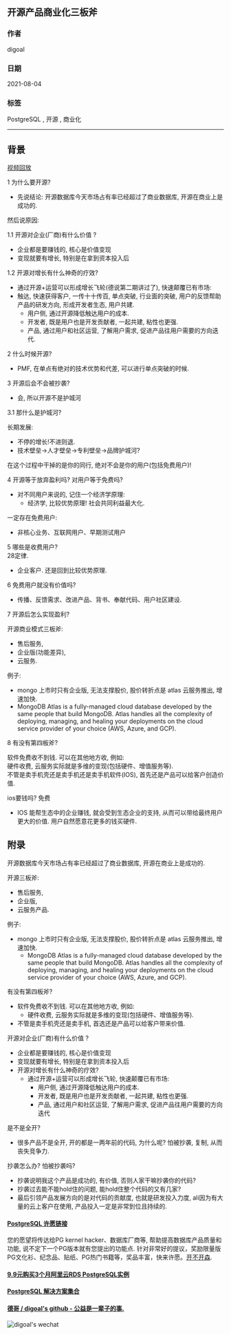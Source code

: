 ## 开源产品商业化三板斧  
  
### 作者  
digoal  
  
### 日期  
2021-08-04   
  
### 标签  
PostgreSQL , 开源 , 商业化  
  
----  
  
## 背景  
[视频回放](https://www.bilibili.com/video/BV1Jq4y1n7Ac/)    
  
1 为什么要开源?   
- 先说结论: 开源数据库今天市场占有率已经超过了商业数据库, 开源在商业上是成功的.  
  
然后说原因:   
  
1\.1 开源对企业(厂商)有什么价值 ?     
- 企业都是要赚钱的, 核心是价值变现  
- 变现就要有增长, 特别是在拿到资本投入后  
  
1\.2 开源对增长有什么神奇的疗效?  
- 通过开源+运营可以形成增长飞轮(德说第二期讲过了), 快速颠覆已有市场:  
- 触达, 快速获得客户, 一传十十传百, 单点突破, 行业面的突破, 用户的反馈帮助产品的研发方向, 形成开发者生态, 用户共建.   
    - 用户侧, 通过开源降低触达用户的成本.  
    - 开发者, 既是用户也是开发贡献者, 一起共建, 粘性也更强.  
    - 产品, 通过用户和社区运营, 了解用户需求, 促进产品往用户需要的方向迭代.   
  
2 什么时候开源?   
- PMF, 在单点有绝对的技术优势和代差, 可以进行单点突破的时候.   
  
3 开源后会不会被抄袭?   
- 会, 所以开源不是护城河   
  
3\.1 那什么是护城河?   
  
长期发展:   
- 不停的增长!不进则退.  
- 技术壁垒->人才壁垒->专利壁垒->品牌护城河?  
  
在这个过程中干掉的是你的同行, 绝对不会是你的用户(包括免费用户)!    
  
4 开源等于放弃盈利吗? 对用户等于免费吗?   
- 对不同用户来说的, 记住一个经济学原理:   
    - 经济学, 比较优势原理! 社会共同利益最大化.  
  
一定存在免费用户:    
- 非核心业务、互联网用户、早期测试用户  
  
5 哪些是收费用户?  
28定律.  
- 企业客户. 还是回到比较优势原理.   
  
6 免费用户就没有价值吗?  
- 传播、反馈需求、改进产品、背书、奉献代码、用户社区建设.   
  
7 开源后怎么实现盈利?   
  
开源商业模式三板斧:  
- 售后服务,  
- 企业版(功能差异),  
- 云服务.  
  
例子:  
- mongo 上市时只有企业版, 无法支撑股价, 股价转折点是 atlas 云服务推出, 增速加快.  
- MongoDB Atlas is a fully-managed cloud database developed by the same people that build MongoDB. Atlas handles all the complexity of deploying, managing, and healing your deployments on the cloud service provider of your choice (AWS, Azure, and GCP).  
  
8 有没有第四板斧?  
  
软件免费收不到钱. 可以在其他地方收, 例如:   
硬件收费, 云服务实际就是多维的变现(包括硬件、增值服务等).   
不管是卖手机壳还是卖手机还是卖手机软件(IOS), 首先还是产品可以给客户创造价值.   
  
ios要钱吗? 免费  
- IOS 能帮生态中的企业赚钱, 就会受到生态企业的支持, 从而可以带给最终用户更大的价值. 用户自然愿意花更多的钱买硬件.    
    
## 附录  
开源数据库今天市场占有率已经超过了商业数据库, 开源在商业上是成功的.  
  
开源三板斧:   
- 售后服务,   
- 企业版,   
- 云服务产品.   
  
例子:   
- mongo 上市时只有企业版, 无法支撑股价, 股价转折点是 atlas 云服务推出, 增速加快.   
    - MongoDB Atlas is a fully-managed cloud database developed by the same people that build MongoDB. Atlas handles all the complexity of deploying, managing, and healing your deployments on the cloud service provider of your choice (AWS, Azure, and GCP).  
  
有没有第四板斧?   
- 软件免费收不到钱. 可以在其他地方收, 例如:   
    - 硬件收费, 云服务实际就是多维的变现(包括硬件、增值服务等).   
- 不管是卖手机壳还是卖手机, 首选还是产品可以给客户带来价值.   
  
  
开源对企业(厂商)有什么价值 ?   
- 企业都是要赚钱的, 核心是价值变现  
- 变现就要有增长, 特别是在拿到资本投入后  
- 开源对增长有什么神奇的疗效?   
    - 通过开源+运营可以形成增长飞轮, 快速颠覆已有市场:    
        - 用户侧, 通过开源降低触达用户的成本.   
        - 开发者, 既是用户也是开发贡献者, 一起共建, 粘性也更强.   
        - 产品, 通过用户和社区运营, 了解用户需求, 促进产品往用户需要的方向迭代  
  
是不是全开?   
- 很多产品不是全开, 开的都是一两年前的代码, 为什么呢? 怕被抄袭, 复制, 从而丧失竞争力.   
  
抄袭怎么办? 怕被抄袭吗?   
- 抄袭说明我这个产品是成功的, 有价值, 否则人家干嘛抄袭你的代码?   
- 抄袭过去能不能hold住的问题, 能hold住整个代码的又有几家?   
- 最后引领产品发展方向的是对代码的贡献度, 也就是研发投入力度, ali因为有大量的云上客户在使用, 产品投入一定是非常到位且持续的.   
  
     
  
#### [PostgreSQL 许愿链接](https://github.com/digoal/blog/issues/76 "269ac3d1c492e938c0191101c7238216")
您的愿望将传达给PG kernel hacker、数据库厂商等, 帮助提高数据库产品质量和功能, 说不定下一个PG版本就有您提出的功能点. 针对非常好的提议，奖励限量版PG文化衫、纪念品、贴纸、PG热门书籍等，奖品丰富，快来许愿。[开不开森](https://github.com/digoal/blog/issues/76 "269ac3d1c492e938c0191101c7238216").  
  
  
#### [9.9元购买3个月阿里云RDS PostgreSQL实例](https://www.aliyun.com/database/postgresqlactivity "57258f76c37864c6e6d23383d05714ea")
  
  
#### [PostgreSQL 解决方案集合](https://yq.aliyun.com/topic/118 "40cff096e9ed7122c512b35d8561d9c8")
  
  
#### [德哥 / digoal's github - 公益是一辈子的事.](https://github.com/digoal/blog/blob/master/README.md "22709685feb7cab07d30f30387f0a9ae")
  
  
![digoal's wechat](../pic/digoal_weixin.jpg "f7ad92eeba24523fd47a6e1a0e691b59")
  
